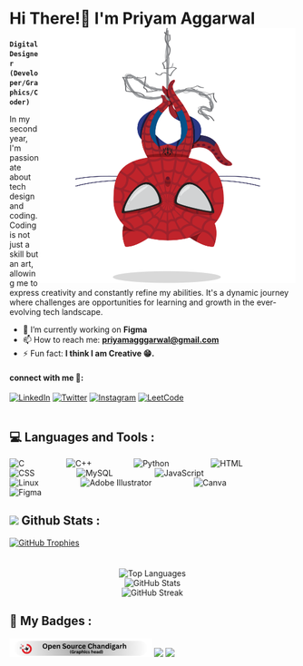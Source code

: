 

# Hi There!👋 I'm Priyam Aggarwal <img align="right" alt="Your Image" width="450px"  src="spidertocat.png" />
**`Digital Designer (Developer/Graphics/Coder)`**
<br>

In my second year, I'm passionate about tech design and coding. Coding is not just a skill but an art, allowing me to express creativity and constantly refine my abilities. It's a dynamic journey where challenges are opportunities for learning and growth in the ever-evolving tech landscape.
- 🔭 I’m currently working on **Figma**
- 📫 How to reach me: **priyamagggarwal@gmail.com**
- ⚡ Fun fact: **I think I am Creative 😁.**

#### connect with me 🤝:
[![LinkedIn](https://img.shields.io/badge/LinkedIn-%230077B5.svg?style=for-the-badge&logo=linkedin&logoColor=white)](https://www.linkedin.com/in/priyamaggarwal)
[![Twitter](https://img.shields.io/badge/Twitter-000000.svg?style=for-the-badge&logo=twitter&logoColor=white)](https://twitter.com/PriyamAgga61169)
[![Instagram](https://img.shields.io/badge/Instagram-%23E4405F.svg?style=for-the-badge&logo=instagram&logoColor=white)](https://www.instagram.com/priyamaggarwal18/)
[![LeetCode](https://img.shields.io/badge/LeetCode-%23FFA116.svg?style=for-the-badge&logo=leetcode&logoColor=white)](https://leetcode.com/Priyam08/)
 <br><br>


## :computer: Languages and Tools :

<p align="left">
  <img alt="C" width="35px" style="margin-right: 70px;" src="https://cdn.jsdelivr.net/gh/devicons/devicon/icons/c/c-original.svg" />
  <img alt="C++" width="35px" style="margin-right: 70px;" src="https://cdn.jsdelivr.net/gh/devicons/devicon/icons/cplusplus/cplusplus-line.svg" />
  <img alt="Python" width="35px" style="margin-right: 70px;" src="https://cdn.jsdelivr.net/gh/devicons/devicon/icons/python/python-plain.svg" />
  <img alt="HTML" width="35px" style="margin-right: 70px;" src="https://cdn.jsdelivr.net/gh/devicons/devicon/icons/html5/html5-plain.svg" />
  <img alt="CSS" width="35px" style="margin-right: 70px;" src="https://cdn.jsdelivr.net/gh/devicons/devicon/icons/css3/css3-plain.svg" />
  <img alt="MySQL" width="35px" style="margin-right: 70px;" src="https://cdn.jsdelivr.net/gh/devicons/devicon/icons/mysql/mysql-original.svg" />
  <img alt="JavaScript" width="35px" style="margin-right: 70px;" src="https://cdn.jsdelivr.net/gh/devicons/devicon/icons/javascript/javascript-plain.svg" />
  <img alt="Linux" width="35px" style="margin-right: 70px;" src="https://cdn.jsdelivr.net/gh/devicons/devicon/icons/linux/linux-original.svg" />
  <img alt="Adobe Illustrator" width="35px" style="margin-right: 70px;" src="https://cdn.jsdelivr.net/gh/devicons/devicon/icons/illustrator/illustrator-plain.svg" />
  <img alt="Canva" width="35px" style="margin-right: 70px;" src="https://cdn.jsdelivr.net/gh/devicons/devicon/icons/canva/canva-original.svg" />
  <img alt="Figma" width="35px" style="margin-right: 70px;" src="https://cdn.jsdelivr.net/gh/devicons/devicon/icons/figma/figma-original.svg" />
</p>


## <img width="40px"  src="https://img.shields.io/badge/-100000?logo=github&logoColor=white"/> Github Stats :
<div>
<div style="display: flex; justify-content: flex-start; margin-bottom: 20px;">
  <a href="https://github.com/ryo-ma/github-profile-trophy" style="margin-right: 10px;">
    <img src="https://github-profile-trophy.vercel.app/?username=priyamaggarwal18&theme=dracula" alt="GitHub Trophies" />
  </a>
</div>
<br>
<div style="display: flex; flex-direction: column; align-items: center; margin-bottom: 20px;">
    <img src="https://github-readme-stats.vercel.app/api/top-langs?username=priyamaggarwal18&show_icons=true&locale=en&layout=donut&theme=radical" alt="Top Languages" />
  <img src="https://github-readme-stats.vercel.app/api?username=priyamaggarwal18&show_icons=true&locale=en&theme=gruvbox" alt="GitHub Stats"/>
  <img src="https://github-readme-streak-stats.herokuapp.com/?user=priyamaggarwal18&theme=algolia" alt="GitHub Streak" />
   
</div>
</div>

## 💫 My Badges : 
<p>
<img height="33px" src="open.svg"/>
<img height="30px" src="https://ziadoua.github.io/m3-Markdown-Badges/badges/Hacktoberfest2023/hacktoberfest20232.svg"/>
<img src="https://holopin.me/priyamaggarwal18"/>
</p>


